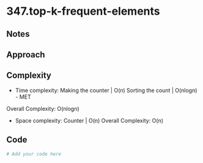 # 347.top-k-frequent-elements

## Notes

## Approach

## Complexity
- Time complexity:
Making the counter | O(n)
Sorting the count | O(nlogn) - MET

Overall Complexity: O(nlogn)

- Space complexity:
Counter | O(n) 
Overall Complexity: O(n)


## Code
```python
# Add your code here
```

